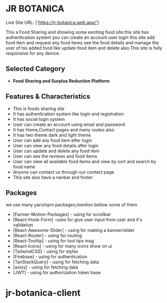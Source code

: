 # JR BOTANICA

Live Site URL: ['https://jr-botanica.web.app/']

This a Food Sharing and showing some exciting food site.this site has authentication system you can create an account user login this site add food item and request any food items see the food details and manage the user of his added food like update food item and delete also.This site is fully responsive for any device.

## Selected Category

- **Food Sharing and Surplus Reduction Platform**

## Features & Characteristics

- This is foods sharing site
- It has authentication system like login and registration
- It has social login system
- User can create an account using email and password
- It has Home,Contact pages and many routes also
- It has two theme dark and light theme
- User can add any food item after login
- User can view any food details after login
- User can update and delete any food item
- User can see the reviews and food items
- User can view all available food items and view by sort and search by food name
- Anyone can contact us through our contact page
- This site also have a navbar and footer

## Packages

we use many yarn/npm packages,mention bellow some of them

- [Farmer-Motion-Packages] - using for scrollbar
- [React-Hook-Form] -uses for give user input from user and it's validation
- [React-Awesome-Slider] - using for making a banner/slider
- [React-Router] - using for routing
- [React-Tooltip] - using for tool tips msg
- [React-Icons] - using for many icons show on ui
- [TailwindCSS] - using for styles
- [Firebase] - using for authentication
- [TanStackQuery] - using for fetching data
- [axios] - using for fetching data
- [JWT] - using for authorization token base
# jr-botanica-client
